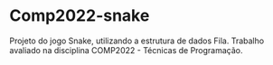 # Comp2022-snake
Projeto do jogo Snake, utilizando a estrutura de dados Fila. Trabalho avaliado na disciplina COMP2022 - Técnicas de Programação.
